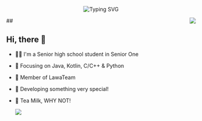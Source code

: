 <p align="center">
   <img src="https://readme-typing-svg.herokuapp.com?font=Fira+Code&duration=2000&pause=1000&color=F780EC&background=FFFFFF00&center=true&vCenter=true&width=435&lines=%E6%88%91%E5%8F%AB+SakuraTao%2C+%E6%A8%B1%E8%8A%B1%E7%9A%84Sakura%EF%BC%8C%E6%A1%83%E5%AD%90%E7%9A%84Tao" alt="Typing SVG" />
</p>
##
<img align="right" src="https://github-readme-stats.vercel.app/api?username=SakuraTao2007&show_icons=true&theme=radical" />

## Hi, there 👋

- 🧑‍🍼 I'm a Senior high school student in Senior One
- :orange_book: Focusing on Java, Kotlin, C/C++ & Python
- :hammer: Member of LawaTeam
- :ram: Developing something very special!
- 🥛 Tea Milk, WHY NOT!

  <img src="https://visitcount.itsvg.in/api?id=SakuraTao2007&label=Profile%20Views&color=1&icon=7&pretty=false" />
